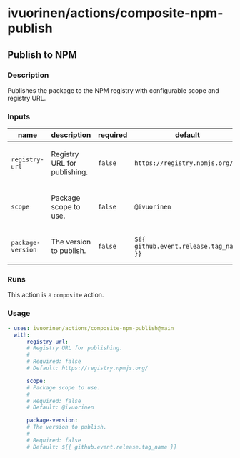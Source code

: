 # ivuorinen/actions/composite-npm-publish

## Publish to NPM

### Description

Publishes the package to the NPM registry with configurable scope and registry URL.

### Inputs

| name              | description                         | required | default                                |
|-------------------|-------------------------------------|----------|----------------------------------------|
| `registry-url`    | <p>Registry URL for publishing.</p> | `false`  | `https://registry.npmjs.org/`          |
| `scope`           | <p>Package scope to use.</p>        | `false`  | `@ivuorinen`                           |
| `package-version` | <p>The version to publish.</p>      | `false`  | `${{ github.event.release.tag_name }}` |

### Runs

This action is a `composite` action.

### Usage

```yaml
- uses: ivuorinen/actions/composite-npm-publish@main
  with:
      registry-url:
      # Registry URL for publishing.
      #
      # Required: false
      # Default: https://registry.npmjs.org/

      scope:
      # Package scope to use.
      #
      # Required: false
      # Default: @ivuorinen

      package-version:
      # The version to publish.
      #
      # Required: false
      # Default: ${{ github.event.release.tag_name }}
```
